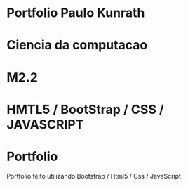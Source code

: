 # Portfolio Paulo Kunrath
# Ciencia da computacao
# M2.2
# HMTL5 / BootStrap / CSS / JAVASCRIPT
# Portfolio
Portfolio feito utilizando Bootstrap / Html5 / Css / JavaScript
